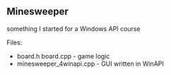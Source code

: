 ## Minesweeper

something I started for a Windows API course

Files:
 * board.h board.cpp - game logic
 * minesweeper_4winapi.cpp - GUI written in WinAPI
